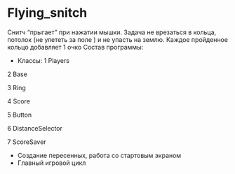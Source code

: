 # Flying_snitch
Снитч “прыгает” при нажатии мышки.
Задача не врезаться в кольца, потолок (не улететь за поле ) и не упасть на землю.
Каждое пройденное кольцо добавляет 1 очко
Состав программы:
  * Классы:
   1 Players
   
   2 Base
   
   3 Ring
   
   4 Score
   
   5 Button 
   
   6 DistanceSelector
   
   7 ScoreSaver
   
  * Создание пересенных, работа со стартовым экраном
  * Главный игровой цикл
